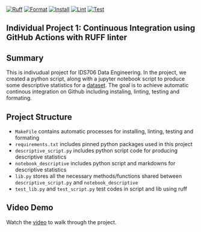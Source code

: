 [![Ruff](https://img.shields.io/endpoint?url=https://raw.githubusercontent.com/astral-sh/ruff/main/assets/badge/v2.json)](https://github.com/astral-sh/ruff)
[![Format](https://github.com/nogibjj/Individual_project_1/actions/workflows/format.yml/badge.svg)](https://github.com/nogibjj/Individual_project_1/actions/workflows/format.yml)
[![Install](https://github.com/nogibjj/Individual_project_1/actions/workflows/install.yml/badge.svg)](https://github.com/nogibjj/Individual_project_1/actions/workflows/install.yml)
[![Lint](https://github.com/nogibjj/Individual_project_1/actions/workflows/lint.yml/badge.svg)](https://github.com/nogibjj/Individual_project_1/actions/workflows/lint.yml)
[![Test](https://github.com/nogibjj/Individual_project_1/actions/workflows/test.yml/badge.svg)](https://github.com/nogibjj/Individual_project_1/actions/workflows/test.yml)

## Individual Project 1: Continuous Integration using GitHub Actions with RUFF linter

## Summary
This is indivudual project for IDS706 Data Engineering. In the project, we created a python script, along with a jupyter notebook script to produce some descriptive statistics for a [dataset](https://gist.githubusercontent.com/seankross/a412dfbd88b3db70b74b/raw/5f23f993cd87c283ce766e7ac6b329ee7cc2e1d1/mtcars.csv). The goal is to achieve automatic continous integration on Github including instaling, linting, testing and formating.

## Project Structure
* `MakeFile` contains automatic processes for installing, linting, testing and formating
* `requirements.txt` includes pinned python packages used in this project
* `descriptive_script.py` includes python script code for producing descriptive statistics
* `notebook_descriptive` includes python script and markdowns for descriptive statistics
* `lib.py` stores all the necessary methods/functions shared between `descriptive_script.py` and `notebook_descriptive`
* `test_lib.py` and `test_script.py` test codes in script and lib using ruff 

## Video Demo
Watch the [video](https://youtu.be/reEaAqqZ6xo) to walk through the project. 



